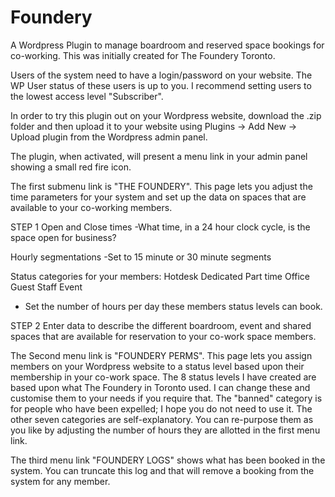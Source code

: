 # Foundery
A Wordpress Plugin to manage boardroom and reserved space bookings for co-working. This was initially created for The Foundery Toronto.

Users of the system need to have a login/password on your website. The WP User status of these users is up to you. I recommend setting users to the lowest access level "Subscriber". 

In order to try this plugin out on your Wordpress website, download the .zip folder  and then upload it to your website using Plugins -> Add New -> Upload plugin  from the Wordpress admin panel.

The plugin, when activated, will present a menu link in your admin panel showing a small red fire icon. 

The first submenu link is "THE FOUNDERY". This page lets you adjust the time parameters for your system and set up the data on spaces that are available to your co-working members.

STEP 1
Open and Close times
-What time, in a 24 hour clock cycle, is the space open for business?

Hourly segmentations
-Set to 15 minute or 30 minute segments

Status categories for your members: 
Hotdesk
Dedicated
Part time
Office
Guest
Staff
Event
- Set the number of hours per day these members status levels can book.

STEP 2
Enter data to describe the different boardroom, event and shared spaces that are available for reservation to your co-work space members.

The Second menu link is "FOUNDERY PERMS". This page lets you assign members on your Wordpress website to a status level based upon their membership in your co-work space. The 8 status levels I have created are based upon what The Foundery in Toronto used. I can change these and customise them to your needs if you require that. The "banned" category is for people who have been expelled; I hope you do not need to use it. The other seven categories are self-explanatory. You can re-purpose them as you like by adjusting the number of hours they are allotted in the first menu link. 


The third menu link "FOUNDERY LOGS" shows what has been booked in the system. You can truncate this log and that will remove a booking from the system for any member.


